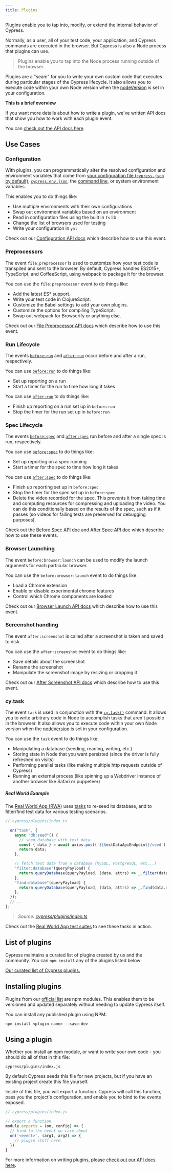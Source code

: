 ```yaml
---
title: Plugins
---
```


Plugins enable you to tap into, modify, or extend the internal behavior of Cypress.

Normally, as a user, all of your test code, your application, and Cypress commands are executed in the browser. But Cypress is also a Node process that plugins can use.

> Plugins enable you to tap into the Node process running outside of the browser.

Plugins are a "seam" for you to write your own custom code that executes during particular stages of the Cypress lifecycle. It also allows you to execute code within your own Node version when the [nodeVersion](/guides/references/configuration#Node-version) is set in your configuration.

<Alert type="info">

<strong class="alert-header">This is a brief overview</strong>

If you want more details about how to write a plugin, we've written API docs that show you how to work with each plugin event.

You can [check out the API docs here](/api/plugins/writing-a-plugin).

</Alert>

## Use Cases

### Configuration

With plugins, you can programmatically alter the resolved configuration and environment variables that come from [your configuration file (`cypress.json` by default)](/guides/references/configuration), [`cypress.env.json`](/guides/guides/environment-variables#Option-2-cypress-env-json), the [command line](/guides/guides/command-line), or system environment variables.

This enables you to do things like:

- Use multiple environments with their own configurations
- Swap out environment variables based on an environment
- Read in configuration files using the built in `fs` lib
- Change the list of browsers used for testing
- Write your configuration in `yml`

Check out our [Configuration API docs](/api/plugins/configuration-api) which describe how to use this event.

### Preprocessors

The event `file:preprocessor` is used to customize how your test code is transpiled and sent to the browser. By default, Cypress handles ES2015+, TypeScript, and CoffeeScript, using webpack to package it for the browser.

You can use the `file:preprocessor` event to do things like:

- Add the latest ES\* support.
- Write your test code in ClojureScript.
- Customize the Babel settings to add your own plugins.
- Customize the options for compiling TypeScript.
- Swap out webpack for Browserify or anything else.

Check out our [File Preprocessor API docs](/api/plugins/preprocessors-api) which describe how to use this event.

### Run Lifecycle

The events [`before:run`](/api/plugins/before-run-api) and [`after:run`](/api/plugins/after-run-api) occur before and after a run, respectively.

You can use [`before:run`](/api/plugins/before-run-api) to do things like:

- Set up reporting on a run
- Start a timer for the run to time how long it takes

You can use [`after:run`](/api/plugins/after-run-api) to do things like:

- Finish up reporting on a run set up in `before:run`
- Stop the timer for the run set up in `before:run`

### Spec Lifecycle

The events [`before:spec`](/api/plugins/before-spec-api) and [`after:spec`](/api/plugins/after-spec-api) run before and after a single spec is run, respectively.

You can use [`before:spec`](/api/plugins/before-spec-api) to do things like:

- Set up reporting on a spec running
- Start a timer for the spec to time how long it takes

You can use [`after:spec`](/api/plugins/after-spec-api) to do things like:

- Finish up reporting set up in `before:spec`
- Stop the timer for the spec set up in `before:spec`
- Delete the video recorded for the spec. This prevents it from taking time and computing resources for compressing and uploading the video. You can do this conditionally based on the results of the spec, such as if it passes (so videos for failing tests are preserved for debugging purposes).

Check out the [Before Spec API doc](/api/plugins/before-spec-api) and [After Spec API doc](/api/plugins/after-spec-api) which describe how to use these events.

### Browser Launching

The event `before:browser:launch` can be used to modify the launch arguments for each particular browser.

You can use the `before:browser:launch` event to do things like:

- Load a Chrome extension
- Enable or disable experimental chrome features
- Control which Chrome components are loaded

Check out our [Browser Launch API docs](/api/plugins/browser-launch-api) which describe how to use this event.

### Screenshot handling

The event `after:screenshot` is called after a screenshot is taken and saved to disk.

You can use the `after:screenshot` event to do things like:

- Save details about the screenshot
- Rename the screenshot
- Manipulate the screenshot image by resizing or cropping it

Check out our [After Screenshot API docs](/api/plugins/after-screenshot-api) which describe how to use this event.

### cy.task

The event `task` is used in conjunction with the [`cy.task()`](/api/commands/task) command. It allows you to write arbitrary code in Node to accomplish tasks that aren't possible in the browser. It also allows you to execute code within your own Node version when the [nodeVersion](/guides/references/configuration#Node-version) is set in your configuration.

You can use the `task` event to do things like:

- Manipulating a database (seeding, reading, writing, etc.)
- Storing state in Node that you want persisted (since the driver is fully refreshed on visits)
- Performing parallel tasks (like making multiple http requests outside of Cypress)
- Running an external process (like spinning up a Webdriver instance of another browser like Safari or puppeteer)

##### <Icon name="graduation-cap"></Icon> Real World Example

The [Real World App (RWA)](https://github.com/cypress-io/cypress-realworld-app) uses [tasks](/api/commands/task) to re-seed its database, and to filter/find test data for various testing scenarios.

```ts
// cypress/plugins/index.ts

  on("task", {
    async "db:seed"() {
      // seed database with test data
      const { data } = await axios.post(`${testDataApiEndpoint}/seed`);
      return data;
    },

    // fetch test data from a database (MySQL, PostgreSQL, etc...)
    "filter:database"(queryPayload) {
      return queryDatabase(queryPayload, (data, attrs) => _.filter(data.results, attrs));
    },
    "find:database"(queryPayload) {
      return queryDatabase(queryPayload, (data, attrs) => _.find(data.results, attrs));
    },
  });
  // ..
};
```

> _<Icon name="github"></Icon> Source: [cypress/plugins/index.ts](https://github.com/cypress-io/cypress-realworld-app/blob/develop/cypress/plugins/index.ts)_

Check out the [Real World App test suites](https://github.com/cypress-io/cypress-realworld-app/tree/develop/cypress/tests/ui) to see these tasks in action.

## List of plugins

Cypress maintains a curated list of plugins created by us and the community. You can `npm install` any of the plugins listed below:

[Our curated list of Cypress plugins.](/plugins/plugins/index)

## Installing plugins

Plugins from our [official list](/plugins/plugins/index) are npm modules. This enables them to be versioned and updated separately without needing to update Cypress itself.

You can install any published plugin using NPM:

```shell
npm install <plugin name> --save-dev
```

## Using a plugin

Whether you install an npm module, or want to write your own code - you should do all of that in this file:

```text
cypress/plugins/index.js
```

<Alert type="info">

By default Cypress seeds this file for new projects, but if you have an existing project create this file yourself.

</Alert>

Inside of this file, you will export a function. Cypress will call this function, pass you the project's configuration, and enable you to bind to the events exposed.

```javascript
// cypress/plugins/index.js

// export a function
module.exports = (on, config) => {
  // bind to the event we care about
  on('<event>', (arg1, arg2) => {
    // plugin stuff here
  })
}
```

For more information on writing plugins, please [check out our API docs here](/api/plugins/writing-a-plugin).
